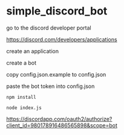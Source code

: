 # simple_discord_bot

go to the discord developer portal

https://discord.com/developers/applications

create an application

create a bot

copy config.json.example to config.json

paste the bot token into config.json

```
npm install

node index.js
```

https://discordapp.com/oauth2/authorize?client_id=980178916486565898&scope=bot
